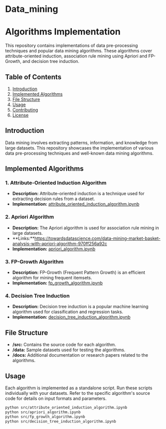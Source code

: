 # Data_mining
# Algorithms Implementation

This repository contains implementations of data pre-processing techniques and popular data mining algorithms. These algorithms cover attribute-oriented induction, association rule mining using Apriori and FP-Growth, and decision tree induction.

## Table of Contents
1. [Introduction](#introduction)
2. [Implemented Algorithms](#implemented-algorithms)
3. [File Structure](#file-structure)
4. [Usage](#usage)
5. [Contributing](#contributing)
6. [License](#license)

## Introduction
Data mining involves extracting patterns, information, and knowledge from large datasets. This repository showcases the implementation of various data pre-processing techniques and well-known data mining algorithms.

## Implemented Algorithms

### 1. Attribute-Oriented Induction Algorithm
- **Description:** Attribute-oriented induction is a technique used for extracting decision rules from a dataset.
- **Implementation:** [attribute_oriented_induction_algorithm.ipynb](src/attribute_oriented_induction_algorithm.ipynb)

### 2. Apriori Algorithm
- **Description:** The Apriori algorithm is used for association rule mining in large datasets.
- **Links:**https://towardsdatascience.com/data-mining-market-basket-analysis-with-apriori-algorithm-970ff256a92c
- **Implementation:** [apriori_algorithm.ipynb](src/apriori_algorithm.ipynb)

### 3. FP-Growth Algorithm
- **Description:** FP-Growth (Frequent Pattern Growth) is an efficient algorithm for mining frequent itemsets.
- **Implementation:** [fp_growth_algorithm.ipynb](src/fp_growth_algorithm.ipynb)

### 4. Decision Tree Induction
- **Description:** Decision tree induction is a popular machine learning algorithm used for classification and regression tasks.
- **Implementation:** [decision_tree_induction_algorithm.ipynb](src/decision_tree_induction_algorithm.ipynb)

## File Structure
- **/src:** Contains the source code for each algorithm.
- **/data:** Sample datasets used for testing the algorithms.
- **/docs:** Additional documentation or research papers related to the algorithms.

## Usage
Each algorithm is implemented as a standalone script. Run these scripts individually with your datasets. Refer to the specific algorithm's source code for details on input formats and parameters.

```bash
python src/attribute_oriented_induction_algorithm.ipynb
python src/apriori_algorithm.ipynb
python src/fp_growth_algorithm.ipynb
python src/decision_tree_induction_algorithm.ipynb
